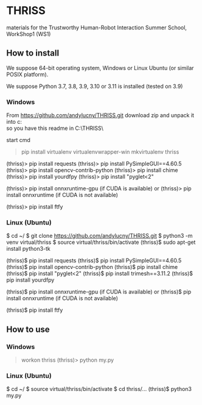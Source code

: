 # THRISS
materials for the Trustworthy Human-Robot Interaction Summer School, WorkShop1 (WS1)

## How to install

We suppose 64-bit operating system, Windows or Linux Ubuntu (or similar POSIX platform).

We suppose Python 3.7, 3.8, 3.9, 3.10 or 3.11 is installed (tested on 3.9)

### Windows

From https://github.com/andylucny/THRISS.git download zip and unpack it into c:\
so you have this readme in C:\THRISS\

start cmd

> pip install virtualenv virtualenvwrapper-win 
> mkvirtualenv thriss 

(thriss)> pip install requests
(thriss)> pip install PySimpleGUI==4.60.5
(thriss)> pip install opencv-contrib-python
(thriss)> pip install chime
(thriss)> pip install yourdfpy
(thriss)> pip install "pyglet<2"

(thriss)> pip install onnxruntime-gpu  (if CUDA is available)
or 
(thriss)> pip install onnxruntime      (if CUDA is not available)    

(thriss)> pip install ftfy

### Linux (Ubuntu)

$ cd ~/
$ git clone https://github.com/andylucny/THRISS.git
$ python3 -m venv virtual/thriss
$ source virtual/thriss/bin/activate
(thriss)$ sudo apt-get install python3-tk

(thriss)$ pip install requests
(thriss)$ pip install PySimpleGUI==4.60.5
(thriss)$ pip install opencv-contrib-python
(thriss)$ pip install chime
(thriss)$ pip install "pyglet<2"
(thriss)$ pip install trimesh==3.11.2 
(thriss)$ pip install yourdfpy

(thriss)$ pip install onnxruntime-gpu  (if CUDA is available)
or 
(thriss)$ pip install onnxruntime      (if CUDA is not available)    

(thriss)$ pip install ftfy

## How to use

### Windows

> workon thriss 
(thriss)> python my.py

### Linux (Ubuntu)

$ cd ~/
$ source virtual/thriss/bin/activate
$ cd thriss/...
(thriss)$ python3 my.py

